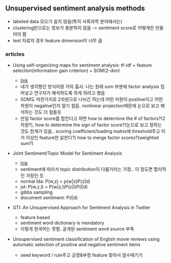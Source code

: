 ## Unsupervised sentiment analysis methods

- labeled data 모으기 쉽지 않음(특히 사회과학 분야에서는)
- clustering만으로는 정보가 충분하지 않음 -> sentiment score로 어떻게든 만들어야 함
- text 자료의 경우 feature dimension이 너무 큼


### articles
- Using self-organizing maps for sentiment analysis: tf-idf + feature selection(information gain criterion) + SOM(2-dim)
  - [link](https://arxiv.org/ftp/arxiv/papers/1309/1309.3946.pdf)
  - 내가 생각했던 방식이랑 거의 흡사. 나는 원래 som 부분에 factor analysis 집어넣고 연구자가 해석하도록 하게 하려고 했음
  - SOM도 마찬가지로 2차원으로 나뉘긴 하는데 어떤 차원이 positive이고 어떤 차원이 negative인지 알기 힘듬. nonlinear projection때문에 눈으로 보고 해석하는 것도 더 힘들듯
  - 만일 factor score를 합친다고 하면 how to determine the # of factors?(2차원?), how to determine the sign of factor score?(눈으로 보고 정하는 것도 한계가 있음.. scoring coefficient/loading matrix에 threshold주고 이거 이상인 feature만 살핀다?) how to merge factor scores?(weighted sum?)

- Joint Sentiment/Topic Model for Sentiment Analysis
  - [link](http://portal.acm.org.sci-hub.bz/citation.cfm?doid=1645953.1646003)
  - sentiment에 따라서 topic distribution이 다를거라는 가정.. 이 정도면 합리적인 가정인 듯
  - normal lda: P(w,z) = p(w|z)P(z|d)
  - jst: P(w,z,l) = P(w|z,l)P(z|l)P(l|d)
  - gibbs sampling
  - document sentiment: P(l|d)
  
- GTI: An Unsupervised Approach for Sentiment Analysis in Twitter
  - feature based
  - sentiment word dictionary is mendatory
  - 이렇게 한국어는 못함. 공개된 sentiment word source 부족
  
- Unsupervised sentiment classification of English movie reviews using automatic selection of positive and negative sentiment items
  - seed keyword / rule주고 긍정&부정 feature 찾아서 점수매기기